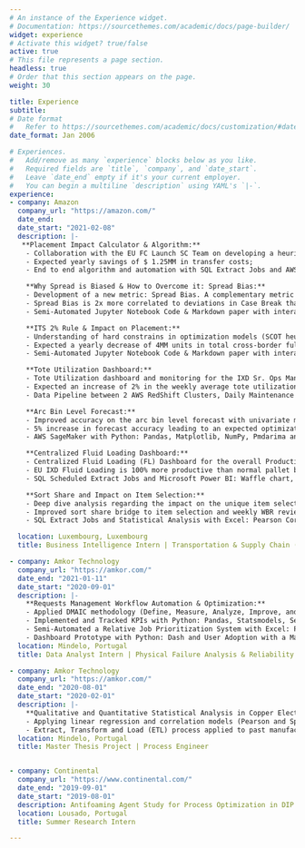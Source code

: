 ```yaml
---
# An instance of the Experience widget.
# Documentation: https://sourcethemes.com/academic/docs/page-builder/
widget: experience
# Activate this widget? true/false
active: true
# This file represents a page section.
headless: true
# Order that this section appears on the page.
weight: 30

title: Experience
subtitle:
# Date format
#   Refer to https://sourcethemes.com/academic/docs/customization/#date-format
date_format: Jan 2006

# Experiences.
#   Add/remove as many `experience` blocks below as you like.
#   Required fields are `title`, `company`, and `date_start`.
#   Leave `date_end` empty if it's your current employer.
#   You can begin a multiline `description` using YAML's `|-`.
experience:
- company: Amazon
  company_url: "https://amazon.com/"
  date_end:
  date_start: "2021-02-08"
  description: |-
   **Placement Impact Calculator & Algorithm:**
    - Collaboration with the EU FC Launch SC Team on developing a heuristic approach and tool that can be accessed via a web interface to optimize secondary transfers. The user can input a source FC, ASIN, number of units to transfer and a destination FC (optional). The algorithm would quantify the impact on placement (Local-In-Stock (LIS) as a proxy metric) of a manual transfer and optimize it. The accuracy (F1-score) of the algorithm will be determined by how accurately we can forecast LIS offending units at an FC level for the next week versus preexisting models: Availability Transfers Logic (ATS) & ML Model (Decision Tree);
    - Expected yearly savings of $ 1.25MM in transfer costs;
    - End to end algorithm and automation with SQL Extract Jobs and AWS: EC2, SageMaker and Web Application Deployment with Elastic Beanstalk.

    **Why Spread is Biased & How to Overcome it: Spread Bias:**
    - Development of a new metric: Spread Bias. A complementary metric to FC Spread (how many FCs on average an ASIN is sent to). Mathematically, it’s a weekly weighted average share of total volume cross-docked at each FC per ASIN. The more biased the volume is towards one particular FC, the more the spread bias will tend to 1. Reciprocally, the more evenly and the more FCs the volume is spread to, spread bias will tend towards 0;
    - Spread Bias is 2x more correlated to deviations in Case Break than in FC Spread. Less Spread Bias leads to a more uniform FC level placement which, in turn, increases unique inventory and reduces the risk of TRB (constraint in outbound capacity);
    - Semi-Automated Jupyter Notebook Code & Markdown paper with interactive .html python code preview and Plotly graphs, Placement Impact bridge with Pearson Correlation Analysis and SQL script for production use.

    **ITS 2% Rule & Impact on Placement:**
    - Understanding of hard constrains in optimization models (SCOT heuristic approach to reduce latency of the request easing the algorithm decision time by removing the possibility of case break) and impact on placement and financial outcomes (spread, item selection, period 1/ period 2 AR share and misplacement volume);
    - Expected a yearly decrease of 4MM units in total cross-border fulfillment (CBF) by reduction in misplaced volume, 3x more item selection leading to higher LIS, higher inventory turns and 2x less Spread Bias;
    - Semi-Automated Jupyter Notebook Code & Markdown paper with interactive .html python code preview and interactive Plotly graphs.    

    **Tote Utilization Dashboard:**
    - Tote Utilization dashboard and monitoring for the IXD Sr. Ops Managers & Area Managers. Aimed at knowledge sharing and improved users tote filling best practices in order to increase truck fill rate and tote optimization;
    - Expected an increase of 2% in the weekly average tote utilization by IXD, leading to a yearly reduction of 1.5MM totes, 1k trucks, 800 tonnes of CO<sub>2</sub> emissions and $ 1MM in overall savings;
    - Data Pipeline between 2 AWS RedShift Clusters, Daily Maintenance of 6 Tables with SQL ETL Manager and AWS QuickSight.       

    **Arc Bin Level Forecast:**
    - Improved accuracy on the arc bin level forecast with univariate multi forecasting time series using Exponential Moving Average (EMA), Auto-ARIMA and FBProphet models. QuickSight analysis and Dashboard for the preceding weekly arc bin volume and share;
    - 5% increase in forecast accuracy leading to an expected optimization in bin level planning for bin fullness balance and IXD bin offsets;
    - AWS SageMaker with Python: Pandas, Matplotlib, NumPy, Pmdarima and FBProphet, AWS RedShift and AWS QuickSight.        

    **Centralized Fluid Loading Dashboard:**
    - Centralized Fluid Loading (FL) Dashboard for the overall Productivity (fluid loading share, volume, fill rate and labor) Sustainability (saved number of trucks, CO2 emissions, plastic waste) and Savings (transportation, productivity gain, unloading cost) metrics;
    - EU IXD Fluid Loading is 100% more productive than normal pallet building and loading, loads 100% more items and reduces 50% of the trucks hence saving 13.5k tonnes of CO2 emissions;
    - SQL Scheduled Extract Jobs and Microsoft Power BI: Waffle chart, Sankey diagram & Radar chart.    

    **Sort Share and Impact on Item Selection:**
    - Deep dive analysis regarding the impact on the unique item selection based on the IXD sort share deviation to ideals. Financial outcome based on the country level Cross-Border Fulfillment (CBF) cost on different ITS algorithm decisions;
    - Improved sort share bridge to item selection and weekly WBR review in sort share deviation to ideals, right sortation and CBF due to wrong sortation;
    - SQL Extract Jobs and Statistical Analysis with Excel: Pearson Correlation Coefficient, P-Value and Linear Regression.

  location: Luxembourg, Luxembourg
  title: Business Intelligence Intern | Transportation & Supply Chain (EU IXD)

- company: Amkor Technology
  company_url: "https://amkor.com/"
  date_end: "2021-01-11"
  date_start: "2020-09-01"
  description: |-
    **Requests Management Workflow Automation & Optimization:**
    - Applied DMAIC methodology (Define, Measure, Analyze, Improve, and Control) as a data-driven improvement cycle to clearly articulate the business problem, goal, potential resources, project scope, and high-level project timeline. Aimed at improving the Request Scheduling Efficiency by over 48% in a year;
    - Implemented and Tracked KPIs with Python: Pandas, Statsmodels, Seaborn and Plotly;
    - Semi-Automated a Relative Job Prioritization System with Excel: Power Query and VBA;
    - Dashboard Prototype with Python: Dash and User Adoption with a Macro-Enabled Workbook.
  location: Mindelo, Portugal
  title: Data Analyst Intern | Physical Failure Analysis & Reliability Lab

- company: Amkor Technology
  company_url: "https://amkor.com/"
  date_end: "2020-08-01"
  date_start: "2020-02-01"
  description: |-
    **Qualitative and Quantitative Statistical Analysis in Copper Electroplating Baths:**
    - Applying linear regression and correlation models (Pearson and Spearman) with R, Minitab and Excel, easing the decision-making process associated with the control of the main chemical components concentrations and total organic contaminations (TOC);
    - Extract, Transform and Load (ETL) process applied to past manufacturing datasets, implemented on the Business Intelligence and Analytics software platform Microsoft Power BI, retrieving valuable insights.
  location: Mindelo, Portugal
  title: Master Thesis Project | Process Engineer


- company: Continental
  company_url: "https://www.continental.com/"
  date_end: "2019-09-01"
  date_start: "2019-08-01"
  description: Antifoaming Agent Study for Process Optimization in DIP Content Tire Textile Reinforcement.
  location: Lousado, Portugal
  title: Summer Research Intern

---
```

